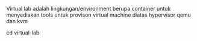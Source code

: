 
Virtual lab adalah lingkungan/environment berupa container untuk menyediakan tools untuk provison virtual machine diatas hypervisor qemu dan kvm

cd virtual-lab
